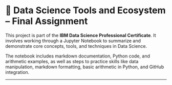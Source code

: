 # 📘 Data Science Tools and Ecosystem – Final Assignment

This project is part of the **IBM Data Science Professional Certificate**. It involves working through a Jupyter Notebook to summarize and demonstrate core concepts, tools, and techniques in Data Science.

The notebook includes markdown documentation, Python code, and arithmetic examples, as well as steps to practice skills like data manipulation, markdown formatting, basic arithmetic in Python, and GitHub integration.

---
